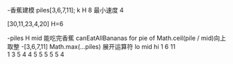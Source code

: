 -香蕉建模
piles[3,6,7,11];
k     H  8
最小速度 4


[30,11,23,4,20]  H=6

-piles H mid
  能吃完香蕉 canEatAllBananas
  for pie of
  Math.ceil(pile / mid)向上取整
  -[3,6,7,11]
  Math.max(...piles) 展开运算符
  lo  mid  hi
  1    6   11      
  1    3   5
  4    4   5
  5    5   5
  5        4